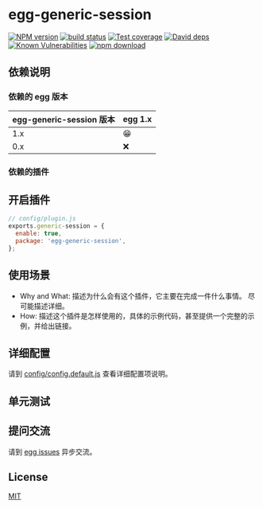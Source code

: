 # egg-generic-session

[![NPM version][npm-image]][npm-url]
[![build status][travis-image]][travis-url]
[![Test coverage][codecov-image]][codecov-url]
[![David deps][david-image]][david-url]
[![Known Vulnerabilities][snyk-image]][snyk-url]
[![npm download][download-image]][download-url]

[npm-image]: https://img.shields.io/npm/v/egg-generic-session.svg?style=flat-square
[npm-url]: https://npmjs.org/package/egg-generic-session
[travis-image]: https://img.shields.io/travis/eggjs/egg-generic-session.svg?style=flat-square
[travis-url]: https://travis-ci.org/eggjs/egg-generic-session
[codecov-image]: https://img.shields.io/codecov/c/github/eggjs/egg-generic-session.svg?style=flat-square
[codecov-url]: https://codecov.io/github/eggjs/egg-generic-session?branch=master
[david-image]: https://img.shields.io/david/eggjs/egg-generic-session.svg?style=flat-square
[david-url]: https://david-dm.org/eggjs/egg-generic-session
[snyk-image]: https://snyk.io/test/npm/egg-generic-session/badge.svg?style=flat-square
[snyk-url]: https://snyk.io/test/npm/egg-generic-session
[download-image]: https://img.shields.io/npm/dm/egg-generic-session.svg?style=flat-square
[download-url]: https://npmjs.org/package/egg-generic-session

<!--
Description here.
-->

## 依赖说明

### 依赖的 egg 版本

egg-generic-session 版本 | egg 1.x
--- | ---
1.x | 😁
0.x | ❌

### 依赖的插件
<!--

如果有依赖其它插件，请在这里特别说明。如

- security
- multipart

-->

## 开启插件

```js
// config/plugin.js
exports.generic-session = {
  enable: true,
  package: 'egg-generic-session',
};
```

## 使用场景

- Why and What: 描述为什么会有这个插件，它主要在完成一件什么事情。
尽可能描述详细。
- How: 描述这个插件是怎样使用的，具体的示例代码，甚至提供一个完整的示例，并给出链接。

## 详细配置

请到 [config/config.default.js](config/config.default.js) 查看详细配置项说明。

## 单元测试

<!-- 描述如何在单元测试中使用此插件，例如 schedule 如何触发。无则省略。-->

## 提问交流

请到 [egg issues](https://github.com/eggjs/egg/issues) 异步交流。

## License

[MIT](LICENSE)
